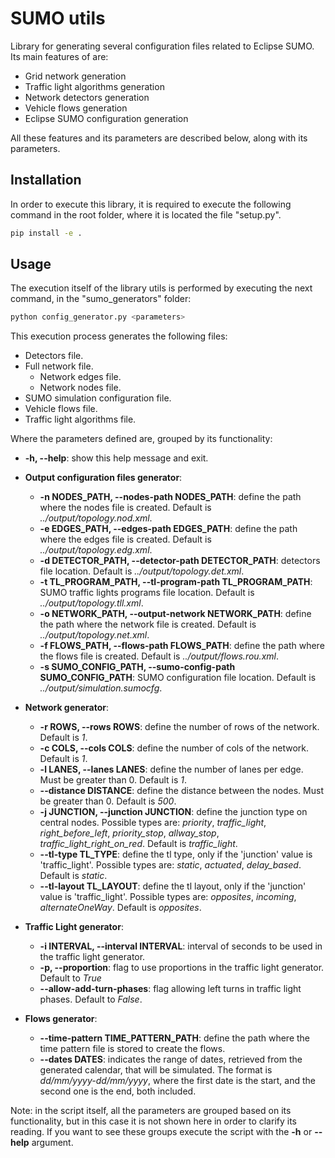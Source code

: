 # SUMO utils
Library for generating several configuration files related to Eclipse SUMO. Its main features of are:
- Grid network generation
- Traffic light algorithms generation
- Network detectors generation
- Vehicle flows generation
- Eclipse SUMO configuration generation

All these features and its parameters are described below, along with its parameters.

## Installation
In order to execute this library, it is required to execute the following command in the root folder, 
where it is located the file "setup.py".

```sh
pip install -e .
```

## Usage
The execution itself of the library utils is performed by executing the next command, in the "sumo_generators" folder:

```sh
python config_generator.py <parameters>
```

This execution process generates the following files:
- Detectors file.
- Full network file.
    - Network edges file.
    - Network nodes file.
- SUMO simulation configuration file.
- Vehicle flows file.
- Traffic light algorithms file.

Where the parameters defined are, grouped by its functionality:

-  **-h, --help**: show this help message and exit.

- **Output configuration files generator**:
    - **-n NODES_PATH, --nodes-path NODES_PATH**: define the path where the nodes file is created. Default is 
      *../output/topology.nod.xml*. 
    - **-e EDGES_PATH, --edges-path EDGES_PATH**: define the path where the edges file is created. Default is 
      *../output/topology.edg.xml*.
    - **-d DETECTOR_PATH, --detector-path DETECTOR_PATH**: detectors file location. Default is 
      *../output/topology.det.xml*.
    - **-t TL_PROGRAM_PATH, --tl-program-path TL_PROGRAM_PATH**: SUMO traffic lights programs file location. Default is 
      *../output/topology.tll.xml*.
    - **-o NETWORK_PATH, --output-network NETWORK_PATH**: define the path where the network file is created. Default is 
      *../output/topology.net.xml*.
    - **-f FLOWS_PATH, --flows-path FLOWS_PATH**: define the path where the flows file is created. Default is 
      *../output/flows.rou.xml*.
    - **-s SUMO_CONFIG_PATH, --sumo-config-path SUMO_CONFIG_PATH**: SUMO configuration file location. Default is
      *../output/simulation.sumocfg*.
- **Network generator**:
    - **-r ROWS, --rows ROWS**: define the number of rows of the network. Default is *1*.
    - **-c COLS, --cols COLS**: define the number of cols of the network. Default is *1*.
    - **-l LANES, --lanes LANES**: define the number of lanes per edge. Must be greater than 0. Default is *1*.
    - **--distance DISTANCE**: define the distance between the nodes. Must be greater than 0. Default is *500*. 
    - **-j JUNCTION, --junction JUNCTION**: define the junction type on central nodes. Possible types are: *priority*, 
      *traffic_light*, *right_before_left*, *priority_stop*, *allway_stop*, *traffic_light_right_on_red*.
      Default is *traffic_light*.
    - **--tl-type TL_TYPE**: define the tl type, only if the 'junction' value is 'traffic_light'. 
      Possible types are: *static*, *actuated*, *delay_based*. Default is *static*. 
    - **--tl-layout TL_LAYOUT**: define the tl layout, only if the 'junction' value is 'traffic_light'. Possible types 
      are: *opposites*, *incoming*, *alternateOneWay*. Default is *opposites*.

- **Traffic Light generator**:
  - **-i INTERVAL, --interval INTERVAL**: interval of seconds to be used in the traffic light generator. 
  - **-p, --proportion**: flag to use proportions in the traffic light generator. Default to *True*
  - **--allow-add-turn-phases**: flag allowing left turns in traffic light phases. Default to *False*.  
    
- **Flows generator**:
  - **--time-pattern TIME_PATTERN_PATH**: define the path where the time pattern file is stored to create the flows.
  - **--dates DATES**: indicates the range of dates, retrieved from the generated calendar, that will be simulated. 
  The format is *dd/mm/yyyy-dd/mm/yyyy*, where the first date is the start, and the second one is the end, both included.
  
Note: in the script itself, all the parameters are grouped based on its functionality, but in this case
it is not shown here in order to clarify its reading. If you want to see these groups execute the script 
with the **-h** or **--help** argument.